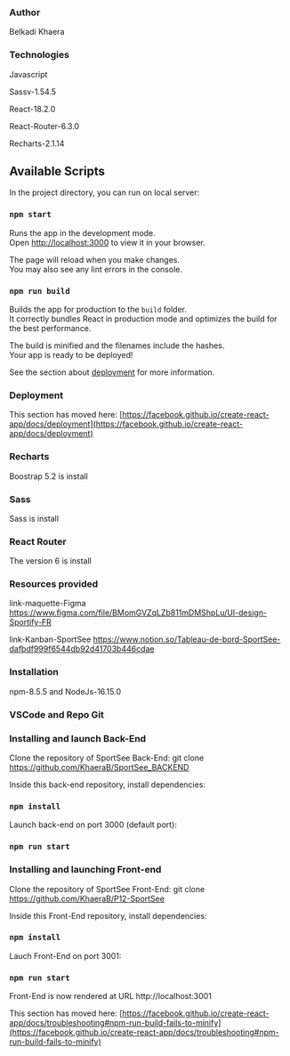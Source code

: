 ### Author
Belkadi Khaera

### Technologies
Javascript

Sassv-1.54.5

React-18.2.0

React-Router-6.3.0

Recharts-2.1.14

## Available Scripts

In the project directory, you can run on local server:
### `npm start`

Runs the app in the development mode.\
Open [http://localhost:3000](http://localhost:3000) to view it in your browser.

The page will reload when you make changes.\
You may also see any lint errors in the console.

### `npm run build`

Builds the app for production to the `build` folder.\
It correctly bundles React in production mode and optimizes the build for the best performance.

The build is minified and the filenames include the hashes.\
Your app is ready to be deployed!

See the section about [deployment](https://facebook.github.io/create-react-app/docs/deployment) for more information.


### Deployment

This section has moved here: [https://facebook.github.io/create-react-app/docs/deployment](https://facebook.github.io/create-react-app/docs/deployment)


<!-- Launch Project -->
###  Recharts
Boostrap 5.2 is install

### Sass
Sass is install

### React Router
The version 6 is install

### Resources provided
link-maquette-Figma
https://www.figma.com/file/BMomGVZqLZb811mDMShpLu/UI-design-Sportify-FR

link-Kanban-SportSee
https://www.notion.so/Tableau-de-bord-SportSee-dafbdf999f6544db92d41703b446cdae

### Installation
npm-8.5.5
and
NodeJs-16.15.0

### VSCode and Repo Git
### Installing and launch Back-End
Clone the repository of SportSee Back-End:
git clone https://github.com/KhaeraB/SportSee_BACKEND

Inside this back-end repository, install dependencies:

### `npm install`

Launch back-end on port 3000 (default port):

### `npm run start`

### Installing and launching Front-end
Clone the repository of SportSee Front-End:
git clone https://github.com/KhaeraB/P12-SportSee

Inside this Front-End repository, install dependencies:

### `npm install`

Lauch Front-End on port 3001:

### `npm run start`


Front-End is now rendered at URL http://localhost:3001

This section has moved here: [https://facebook.github.io/create-react-app/docs/troubleshooting#npm-run-build-fails-to-minify](https://facebook.github.io/create-react-app/docs/troubleshooting#npm-run-build-fails-to-minify)
